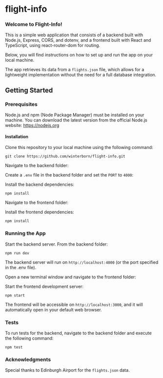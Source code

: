 # flight-info

### Welcome to Flight-Info!

This is a simple web application that consists of a backend built with Node.js, Express, CORS, and dotenv, and a frontend built with React and TypeScript, using react-router-dom for routing.

Below, you will find instructions on how to set up and run the app on your local machine.

The app retrieves its data from a `flights.json` file, which allows for a lightweight implementation without the need for a full database integration.

## Getting Started

### Prerequisites

Node.js and npm (Node Package Manager) must be installed on your machine. You can download the latest version from the official Node.js website: https://nodejs.org

#### Installation

Clone this repository to your local machine using the following command:

```
git clone https://github.com/winterborn/flight-info.git
```

Navigate to the backend folder:

Create a `.env` file in the backend folder and set the `PORT` to `4000`:

Install the backend dependencies:

```
npm install
```

Navigate to the frontend folder:

Install the frontend dependencies:

```
npm install
```

### Running the App

Start the backend server. From the backend folder:

```
npm run dev
```

The backend server will run on `http://localhost:4000` (or the port specified in the .env file).

Open a new terminal window and navigate to the frontend folder:

Start the frontend development server:

```
npm start
```

The frontend will be accessible on `http://localhost:3000`, and it will automatically open in your default web browser.

### Tests

To run tests for the backend, navigate to the backend folder and execute the following command:

```
npm test
```

### Acknowledgments

Special thanks to Edinburgh Airport for the `flights.json` data.

```

```
